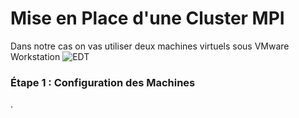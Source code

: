 # Mise en Place d'une Cluster MPI

Dans notre cas on vas utiliser deux machines virtuels  sous VMware Workstation ![EDT](C:\Users\Root\Desktop\EDT.jpg)

### Étape 1 : Configuration des Machines 

.

